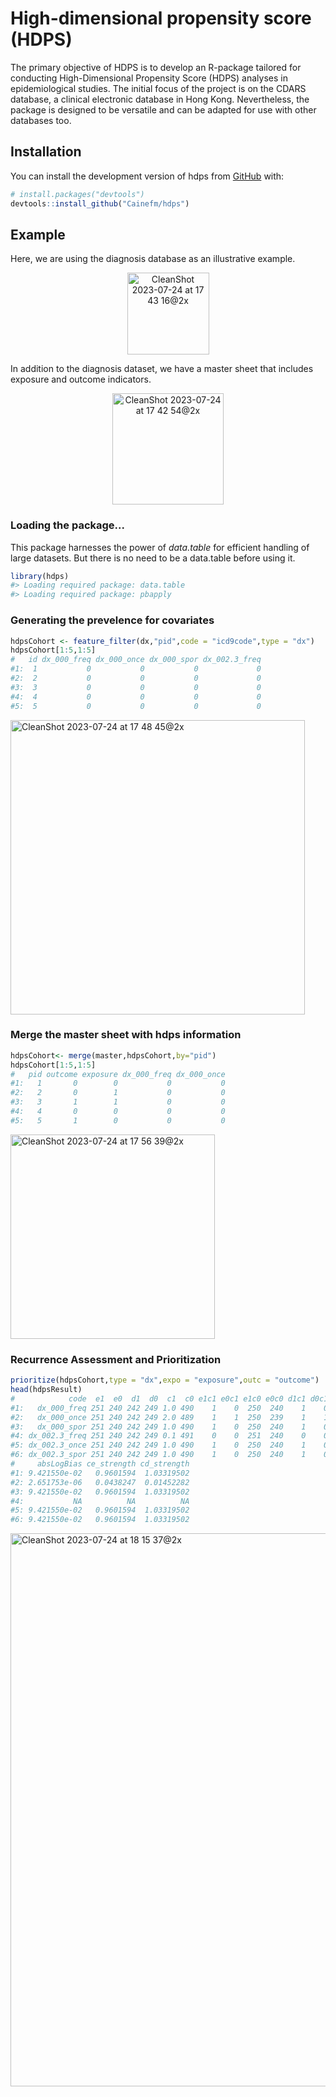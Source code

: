 
<!-- README.md is generated from README.Rmd. Please edit that file -->

# High-dimensional propensity score (HDPS)

<!-- badges: start -->
<!-- badges: end -->

The primary objective of HDPS is to develop an R-package tailored for
conducting High-Dimensional Propensity Score (HDPS) analyses in
epidemiological studies. The initial focus of the project is on the
CDARS database, a clinical electronic database in Hong Kong.
Nevertheless, the package is designed to be versatile and can be adapted
for use with other databases too.

## Installation

You can install the development version of hdps from
[GitHub](https://github.com/) with:

``` r
# install.packages("devtools")
devtools::install_github("Cainefm/hdps")
```

## Example

Here, we are using the diagnosis database as an illustrative example.

<p align="center">
<img width="131" alt="CleanShot 2023-07-24 at 17 43 16@2x" src="https://github.com/Cainefm/hdps/assets/20833144/f7bb062f-d347-4615-8a71-61d874557ca1">
</p>

In addition to the diagnosis dataset, we have a master sheet that includes exposure and outcome indicators.
<p align="center">
<img width="178" alt="CleanShot 2023-07-24 at 17 42 54@2x" src="https://github.com/Cainefm/hdps/assets/20833144/4b6cc860-3b26-4dbd-afb2-068f300a5d23">

</p>


### Loading the package...  
This package harnesses the power of *data.table* for efficient handling of large datasets. But there is no need to be a data.table before using it.
``` r
library(hdps)
#> Loading required package: data.table
#> Loading required package: pbapply
```

### Generating the prevelence for covariates
``` r
hdpsCohort <- feature_filter(dx,"pid",code = "icd9code",type = "dx")
hdpsCohort[1:5,1:5]
#   id dx_000_freq dx_000_once dx_000_spor dx_002.3_freq
#1:  1           0           0           0             0
#2:  2           0           0           0             0
#3:  3           0           0           0             0
#4:  4           0           0           0             0
#5:  5           0           0           0             0
```
<img width="471" alt="CleanShot 2023-07-24 at 17 48 45@2x" src="https://github.com/Cainefm/hdps/assets/20833144/7083ce58-f16b-48a3-8df8-a45a842872e9">


### Merge the master sheet with hdps information
``` r
hdpsCohort<- merge(master,hdpsCohort,by="pid")
hdpsCohort[1:5,1:5]
#   pid outcome exposure dx_000_freq dx_000_once
#1:   1       0        0           0           0
#2:   2       0        1           0           0
#3:   3       1        1           0           0
#4:   4       0        0           0           0
#5:   5       1        0           0           0
```
<img width="327" alt="CleanShot 2023-07-24 at 17 56 39@2x" src="https://github.com/Cainefm/hdps/assets/20833144/95be10ff-da06-4aa4-823b-46293de36fbb">

### Recurrence Assessment and Prioritization
``` r
prioritize(hdpsCohort,type = "dx",expo = "exposure",outc = "outcome")
head(hdpsResult)
#            code  e1  e0  d1  d0  c1  c0 e1c1 e0c1 e1c0 e0c0 d1c1 d0c1 d1c0 d0c0         pc1         pc0       rrCE     rrCD      #bias
#1:   dx_000_freq 251 240 242 249 1.0 490    1    0  250  240    1    0  241  249 0.003984064 0.100000000 0.03984064 2.033195 #0.9100866
#2:   dx_000_once 251 240 242 249 2.0 489    1    1  250  239    1    1  241  248 0.003984064 0.004166667 0.95617530 1.014523 #0.9999973
#3:   dx_000_spor 251 240 242 249 1.0 490    1    0  250  240    1    0  241  249 0.003984064 0.100000000 0.03984064 2.033195 #0.9100866
#4: dx_002.3_freq 251 240 242 249 0.1 491    0    0  251  240    0    0  242  249 0.000000000 0.100000000         NA       NA       # NA
#5: dx_002.3_once 251 240 242 249 1.0 490    1    0  250  240    1    0  241  249 0.003984064 0.100000000 0.03984064 2.033195 #0.9100866
#6: dx_002.3_spor 251 240 242 249 1.0 490    1    0  250  240    1    0  241  249 0.003984064 0.100000000 0.03984064 2.033195 #0.9100866
#     absLogBias ce_strength cd_strength
#1: 9.421550e-02   0.9601594  1.03319502
#2: 2.651753e-06   0.0438247  0.01452282
#3: 9.421550e-02   0.9601594  1.03319502
#4:           NA          NA          NA
#5: 9.421550e-02   0.9601594  1.03319502
#6: 9.421550e-02   0.9601594  1.03319502
```
<img width="885" alt="CleanShot 2023-07-24 at 18 15 37@2x" src="https://github.com/Cainefm/hdps/assets/20833144/55a104ba-b1f4-4bbe-bc00-aac567bcfe93">

